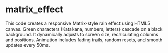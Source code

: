 # matrix_effect
This code creates a responsive Matrix-style rain effect using HTML5 canvas. Green characters (Katakana, numbers, letters) cascade on a black background. It dynamically adjusts to screen size, recalculating columns and positions. Animation includes fading trails, random resets, and smooth updates every 50ms.
